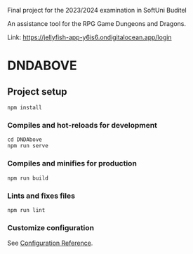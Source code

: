 Final project for the 2023/2024 examination in SoftUni Buditel

An assistance tool for the RPG Game Dungeons and Dragons.

Link: https://jellyfish-app-y6is6.ondigitalocean.app/login

# DNDABOVE

## Project setup
```
npm install
```

### Compiles and hot-reloads for development
```
cd DNDAbove
npm run serve
```

### Compiles and minifies for production
```
npm run build
```

### Lints and fixes files
```
npm run lint
```

### Customize configuration
See [Configuration Reference](https://cli.vuejs.org/config/).